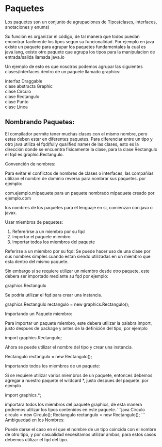 # Paquetes

Los paquetes son un conjunto de agrupaciones de Tipos(clases, interfaces, anotaciones y enums)

Su función es organizar el código, de tal manera que todos puedan encontrar facilmente los tipos segun
su funcionalidad.
Por ejemplo en java existe un paquete para agrupar los paquetes fundamentales la cual es java.lang,
existe otro paquete que agrupa los tipos para la manipulacion de entrada/salida llamada java.io

Un ejemplo de esto es que nosotros podemos agrupar las siguientes clases/interfaces dentro de un paquete llamado
graphics:

interfaz Draggable  
clase abstracta Graphic  
clase Circulo  
clase Rectangulo  
clase Punto  
clase Linea  

## Nombrando Paquetes:
El compilador permite tener muchas clases con el mismo nombre, pero estas deben estar en diferentes paquetes. 
Para diferenciar entre un tipo y otro java utiliza el fqd(fully qualified name) de las clases, esto es la dirección
donde se encuentra fisicamente la clase, para la clase Rectangulo el fqd es graphic.Rectangulo.

Convención de nombres:

Para evitar el conflictos de nombres de clases o interfaces, las compañias utilizan el nombre de dominio reverso
para nombrar sus paquetes. por ejemplo:

com.ejemplo.mipaquete para un paquete nombrado mipaquete creado por ejemplo.com

los nombres de los paquetes para el lenguaje en si, comienzan con java o javax.

Usar miembros de paquetes:

1. Refererirse a un miembro por su fqd
2. Importar el paquete miembro
3. Importar todos los miembros del paquete

Referirse a un miembro por su fqd:
Se puede hacer uso de una clase por sus nombres simples cuando estan siendo utilizadas en un miembro 
que esta dentro del mismo paquete.

Sin embargo si se requiere utilizar un miembro desde otro paquete, este debera ser importado mediante su
fqd por ejemplo:

graphics.Rectangulo

Se podria utilizar el fqd para crear una instancia.

graphics.Rectangulo rectangulo = new graphics.Rectangulo();

Importando un Paquete miembro:

Para importar un paquete miembro, este debera utilizar la palabra import, justo despues de package y antes de la 
definición del tipo, por ejemplo

import graphics.Rectangulo;

Ahora se puede utilizar el nombre del tipo y crear una instancia.

Rectangulo rectangulo = new Rectangulo();

Importando todos los miembros de un paquete:

Si se requiere utilizar varios miembros de un paquete, entonces debemos agregar a nuestro paquete el wildcard *, justo
despues del paquete. por ejemplo

import graphics.*;

importara todos los miembros del paquete graphics, de esta manera podremos utilizar los tipos contenidos en este
paquete.
´´´java 
Circulo circulo = new Circulo();
Rectangulo rectangulo = new Rectangulo();
´´´
Ambiguedad en los Nombres:

Puede darse el caso en el que el nombre de un tipo coincida con el nombre de otro tipo, y por casualidad necesitamos utilizar ambos,
para estos casos debemos utilizar el fqd del tipo. 

